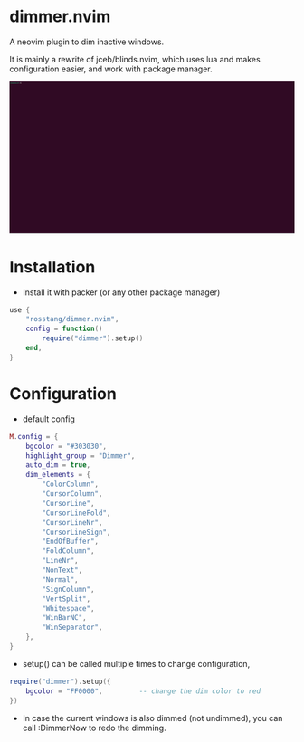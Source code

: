 # dimmer.nvim
A neovim plugin to dim inactive windows. 

It is mainly a rewrite of jceb/blinds.nvim, which uses lua and makes configuration easier, and work with package manager.

![Dimmer animation](dimmer-nvim.gif)

# Installation
- Install it with packer (or any other package manager)
```lua
use {
    "rosstang/dimmer.nvim",
    config = function()
        require("dimmer").setup()
    end,
}
```

# Configuration
- default config
```lua
M.config = {
    bgcolor = "#303030",
    highlight_group = "Dimmer",
    auto_dim = true,
    dim_elements = {
        "ColorColumn",
        "CursorColumn",
        "CursorLine",
        "CursorLineFold",
        "CursorLineNr",
        "CursorLineSign",
        "EndOfBuffer",
        "FoldColumn",
        "LineNr",
        "NonText",
        "Normal",
        "SignColumn",
        "VertSplit",
        "Whitespace",
        "WinBarNC",
        "WinSeparator",
    },
}
```

- setup() can be called multiple times to change configuration,
```lua
require("dimmer").setup({
    bgcolor = "FF0000",         -- change the dim color to red
})
```

- In case the current windows is also dimmed (not undimmed), you can call :DimmerNow to redo the dimming.

